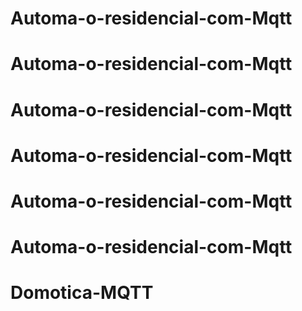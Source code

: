 # Automa-o-residencial-com-Mqtt
# Automa-o-residencial-com-Mqtt
# Automa-o-residencial-com-Mqtt
# Automa-o-residencial-com-Mqtt
# Automa-o-residencial-com-Mqtt
# Automa-o-residencial-com-Mqtt
# Domotica-MQTT
